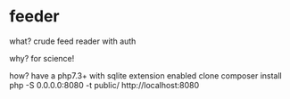 # feeder

what?
crude feed reader with auth

why?
for science!

how?
have a php7.3+ with sqlite extension enabled
clone
composer install
php -S 0.0.0.0:8080 -t public/
http://localhost:8080
